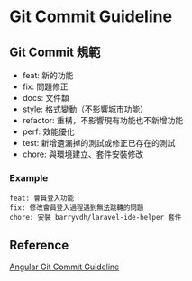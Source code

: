 # Git Commit Guideline

## Git Commit 規範

- feat: 新的功能
- fix: 問題修正
- docs: 文件纇
- style: 格式變動（不影響城市功能）
- refactor: 重構，不影響現有功能也不新增功能
- perf: 效能優化
- test: 新增遺漏掉的測試或修正已存在的測試
- chore: 與環境建立、套件安裝修改

### Example

```
feat: 會員登入功能
fix: 修改會員登入過程遇到無法跳轉的問題
chore: 安裝 barryvdh/laravel-ide-helper 套件
```

## Reference

[Angular Git Commit Guideline](https://github.com/angular/angular.js/blob/master/DEVELOPERS.md#-git-commit-guidelines)
